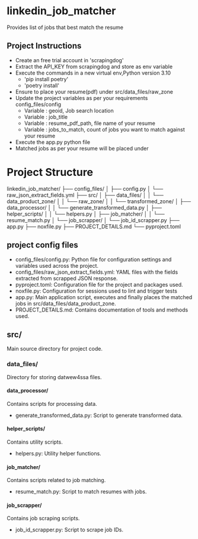 # linkedin_job_matcher
Provides list of jobs that best match the resume

## Project Instructions
- Create an free trial account in 'scrapingdog'
- Extract the API_KEY from scrapingdog and store as env variable
- Execute the commands in a new virtual env,Python version 3.10 
  - 'pip install poetry'
  - 'poetry install'
- Ensure to place your resume(pdf) under src/data_files/raw_zone
- Update the project variables as per your requirements config_files/config
  - Variable : geoid, Job search location
  - Variable : job_title
  - Variable : resume_pdf_path, file name of your resume
  - Variable : jobs_to_match, count of jobs you want to match against your resume
- Execute the app.py python file
- Matched jobs as per your resume will be placed under 

# Project Structure
linkedin_job_matcher/
├── config_files/
│   ├── config.py
│   └── raw_json_extract_fields.yml
├── src/
│   ├── data_files/
│   │   └── data_product_zone/
│   │   └── raw_zone/
│   │   └── transformed_zone/
│   ├── data_processor/
│   │   └── generate_transformed_data.py
│   ├── helper_scripts/
│   │   └── helpers.py
│   ├── job_matcher/
│   │   └── resume_match.py
│   └── job_scrapper/
│       └── job_id_scrapper.py
├── app.py
├── noxfile.py
├── PROJECT_DETAILS.md
└── pyproject.toml

## project config files
- config_files/config.py: Python file for configuration settings and variables used across the project.
- config_files/raw_json_extract_fields.yml: YAML files with the fields extracted from scrapped JSON response.
- pyproject.toml: Configuration file for the project and packages used.
- noxfile.py: Configuration for sessions used to lint and trigger tests
- app.py: Main application script, executes and finally places the matched jobs in src/data_files/data_product_zone.
- PROJECT_DETAILS.md: Contains documentation of tools and methods used.

## src/
Main source directory for project code.

### data_files/
Directory for storing datwew4ssa files.

#### data_processor/
Contains scripts for processing data.
- generate_transformed_data.py: Script to generate transformed data.

#### helper_scripts/
Contains utility scripts.
- helpers.py: Utility helper functions.

#### job_matcher/
Contains scripts related to job matching.
- resume_match.py: Script to match resumes with jobs.

#### job_scrapper/
Contains job scraping scripts.
- job_id_scrapper.py: Script to scrape job IDs.
